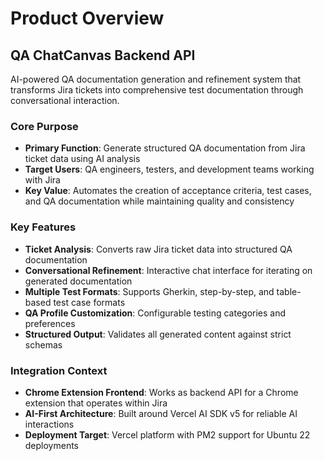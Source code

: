 # Product Overview

## QA ChatCanvas Backend API

AI-powered QA documentation generation and refinement system that transforms Jira tickets into comprehensive test documentation through conversational interaction.

### Core Purpose
- **Primary Function**: Generate structured QA documentation from Jira ticket data using AI analysis
- **Target Users**: QA engineers, testers, and development teams working with Jira
- **Key Value**: Automates the creation of acceptance criteria, test cases, and QA documentation while maintaining quality and consistency

### Key Features
- **Ticket Analysis**: Converts raw Jira ticket data into structured QA documentation
- **Conversational Refinement**: Interactive chat interface for iterating on generated documentation
- **Multiple Test Formats**: Supports Gherkin, step-by-step, and table-based test case formats
- **QA Profile Customization**: Configurable testing categories and preferences
- **Structured Output**: Validates all generated content against strict schemas

### Integration Context
- **Chrome Extension Frontend**: Works as backend API for a Chrome extension that operates within Jira
- **AI-First Architecture**: Built around Vercel AI SDK v5 for reliable AI interactions
- **Deployment Target**: Vercel platform with PM2 support for Ubuntu 22 deployments